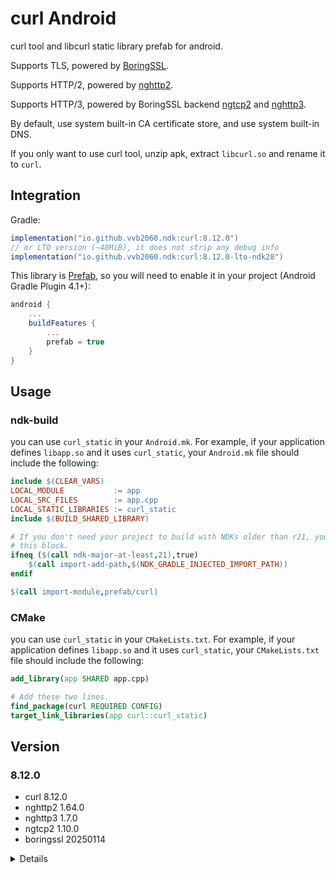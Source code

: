 # curl Android

curl tool and libcurl static library prefab for android.

Supports TLS, powered by [BoringSSL](https://github.com/vvb2060/BoringSSL_Android).

Supports HTTP/2, powered by [nghttp2](https://github.com/nghttp2/nghttp2).

Supports HTTP/3, powered by BoringSSL backend [ngtcp2](https://github.com/ngtcp2/ngtcp2) and [nghttp3](https://github.com/ngtcp2/nghttp3).

By default, use system built-in CA certificate store, and use system built-in DNS.


If you only want to use curl tool, unzip apk, extract `libcurl.so` and rename it to `curl`.

## Integration

Gradle:

```gradle
implementation("io.github.vvb2060.ndk:curl:8.12.0")
// or LTO version (~40MiB), it does not strip any debug info
implementation("io.github.vvb2060.ndk:curl:8.12.0-lto-ndk28")
```

This library is [Prefab](https://google.github.io/prefab/), so you will need to enable it in your project (Android Gradle Plugin 4.1+):

```gradle
android {
    ...
    buildFeatures {
        ...
        prefab = true
    }
}
```

## Usage

### ndk-build

you can use `curl_static` in your `Android.mk`.
For example, if your application defines `libapp.so` and it uses `curl_static`, your `Android.mk` file should include the following:

```makefile
include $(CLEAR_VARS)
LOCAL_MODULE           := app
LOCAL_SRC_FILES        := app.cpp
LOCAL_STATIC_LIBRARIES := curl_static
include $(BUILD_SHARED_LIBRARY)

# If you don't need your project to build with NDKs older than r21, you can omit
# this block.
ifneq ($(call ndk-major-at-least,21),true)
    $(call import-add-path,$(NDK_GRADLE_INJECTED_IMPORT_PATH))
endif

$(call import-module,prefab/curl)
```

### CMake

you can use `curl_static` in your `CMakeLists.txt`.
For example, if your application defines `libapp.so` and it uses `curl_static`, your `CMakeLists.txt` file should include the following:

```cmake
add_library(app SHARED app.cpp)

# Add these two lines.
find_package(curl REQUIRED CONFIG)
target_link_libraries(app curl::curl_static)
```

## Version

### 8.12.0
- curl 8.12.0
- nghttp2 1.64.0
- nghttp3 1.7.0
- ngtcp2 1.10.0
- boringssl 20250114

<details>

### 8.10.0
- curl 8.10.0
- nghttp2 1.63.0
- nghttp3 1.5.0
- ngtcp2 1.7.0

### 8.9.1
- curl 8.9.1
- nghttp2 1.62.1
- nghttp3 1.4.0
- ngtcp2 1.6.0
- add LTO version
- add riscv64

### 8.8.0
- curl 8.8.0 with [my patch](https://github.com/curl/curl/pull/13816)
- nghttp2 1.62.1
- nghttp3 1.3.0
- ngtcp2 1.5.0

### 8.6.0
- curl 8.6.0
- nghttp2 1.59.0
- nghttp3 1.1.0
- ngtcp2 1.2.0

### 8.5.0
- curl 8.5.0
- nghttp2 1.58.0
- nghttp3 1.1.0
- ngtcp2 1.1.0

### 8.4.0
- curl 8.4.0
- nghttp2 1.57.0
- nghttp3 0.15.0
- ngtcp2 0.19.1

### 8.3.0
- curl 8.3.0 with [my patch](https://github.com/curl/curl/pull/11874)
- nghttp2 1.56.0
- nghttp3 0.15.0
- ngtcp2 0.19.1

### 8.2.1
- curl 8.2.1
- nghttp2 1.55.1
- nghttp3 0.14.0
- ngtcp2 0.18.0

### 8.1.1
- curl 8.1.1
- nghttp2 1.53.0
- nghttp3 0.11.0
- ngtcp2 0.15.0

### 8.1.0
- curl 8.1.0
- nghttp2 1.53.0
- nghttp3 0.11.0
- ngtcp2 0.15.0

### 8.0.1
- curl 8.0.1
- nghttp2 1.52.0
- nghttp3 0.9.0
- ngtcp2 0.13.1

### 7.88.1
- curl 7.88.1
- nghttp2 1.52.0
- nghttp3 0.9.0
- ngtcp2 0.13.1

### 7.87.0
- curl 7.87.0
- nghttp2 1.51.0
- nghttp3 0.8.0
- ngtcp2 0.11.0

### 7.86.0
- curl 7.86.0
- nghttp2 1.50.0
- nghttp3 0.7.1
- ngtcp2 0.10.0

### 7.85.1
- curl 7.85.0
- nghttp2 1.49.0
- nghttp3 0.7.0
- ngtcp2 0.8.0

### 7.85.0
**aar file upload failed, please use 7.85.1**
- curl 7.85.0
- nghttp2 1.49.0
- nghttp3 0.7.0
- ngtcp2 0.8.0

### 7.84.0
- curl 7.84.0 with [my patch](https://github.com/curl/curl/pull/9056)
- nghttp2 1.48.0
- nghttp3 0.5.0
- ngtcp2 0.6.0

### 7.83.0-h3
- curl 7.83.0 with [my patch](https://github.com/curl/curl/pull/8789)
- nghttp2 1.47.0
- nghttp3 0.4.0
- ngtcp2 0.4.0

### 7.83.0-h2
- curl 7.83.0
- nghttp2 1.47.0

### 7.83.0
- curl 7.83.0

### 7.75.0
- curl 7.75.0

</details>
